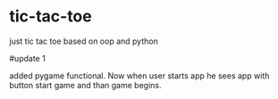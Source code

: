 # tic-tac-toe
just tic tac toe based on oop and python


#update 1

added pygame functional. Now when user starts app he sees app with button start game and than game begins.


